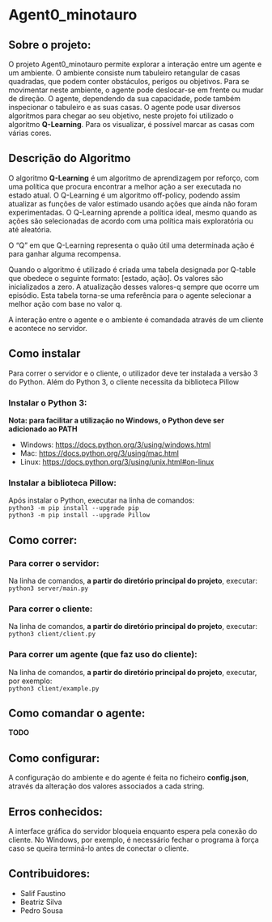 # Agent0_minotauro
## Sobre o projeto:
O projeto Agent0_minotauro permite explorar a interação entre um agente e um ambiente.
O ambiente consiste num tabuleiro retangular de casas quadradas, que podem conter obstáculos, perigos ou objetivos. Para se movimentar neste ambiente, o agente pode deslocar-se em frente ou mudar de direção. O agente, dependendo da sua capacidade, pode também inspecionar o tabuleiro e as suas casas.
O agente pode usar diversos algoritmos para chegar ao seu objetivo, neste projeto foi utilizado o algoritmo **Q-Learning**. Para os visualizar, é possível marcar as casas com várias cores.

## Descrição do Algoritmo 

O algoritmo **Q-Learning** é um algoritmo de aprendizagem por reforço, com uma política que procura encontrar a melhor ação a ser executada no estado atual. O Q-Learning é um algoritmo off-policy, podendo assim atualizar as funções de valor estimado usando ações que ainda não foram experimentadas. O Q-Learning aprende a política ideal, mesmo quando as ações são selecionadas de acordo com uma política mais exploratória ou até aleatória.  

O “Q” em que Q-Learning representa o quão útil uma determinada ação é para ganhar alguma recompensa. 

Quando o algoritmo é utilizado é criada uma tabela designada por Q-table que obedece o seguinte formato: [estado, ação]. Os valores são inicializados a zero. A atualização desses valores-q sempre que ocorre um episódio. Esta tabela torna-se uma referência para o agente selecionar a melhor ação com base no valor q. 
  
A interação entre o agente e o ambiente é comandada através de um cliente e acontece no servidor.

## Como instalar
Para correr o servidor e o cliente, o utilizador deve ter instalada a versão 3 do Python. Além do Python 3, o cliente necessita da biblioteca Pillow
  
### Instalar o Python 3:
 
**Nota: para facilitar a utilização no Windows, o Python deve ser adicionado ao PATH**  
- Windows: https://docs.python.org/3/using/windows.html  
- Mac: https://docs.python.org/3/using/mac.html  
- Linux: https://docs.python.org/3/using/unix.html#on-linux  
  
### Instalar a biblioteca Pillow:
  Após instalar o Python, executar na linha de comandos:  
    ```python3 -m pip install --upgrade pip```  
    ```python3 -m pip install --upgrade Pillow```  

## Como correr:
### Para correr o servidor:  
Na linha de comandos, **a partir do diretório principal do projeto**, executar:  
    ```python3 server/main.py```  
  
### Para correr o cliente:  
Na linha de comandos, **a partir do diretório principal do projeto**, executar:  
    ```python3 client/client.py```  

### Para correr um agente (que faz uso do cliente):  
Na linha de comandos, **a partir do diretório principal do projeto**, executar, por exemplo:  
    ```python3 client/example.py```  

## Como comandar o agente:  
**TODO**
  
## Como configurar:  
A configuração do ambiente e do agente é feita no ficheiro **config.json**, através da alteração dos valores associados a cada string.  
  
## Erros conhecidos:  
A interface gráfica do servidor bloqueia enquanto espera pela conexão do cliente. No Windows, por exemplo, é necessário fechar o programa à força caso se queira terminá-lo antes de conectar o cliente.

## Contribuidores:
 - Salif Faustino
 - Beatriz Silva
 - Pedro Sousa
